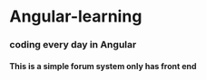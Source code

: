 # Angular-learning
### coding every day in Angular
#### This is a simple forum system only has front end

